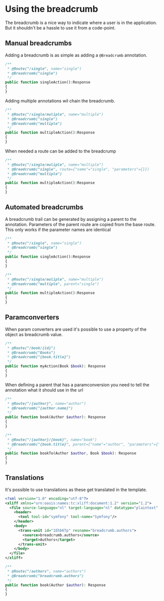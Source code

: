 # Using the breadcrumb

The breadcrumb is a nice way to indicate where a user is in the application. 
But it shouldn't be a hassle to use it from a code-point.

## Manual breadcrumbs
Adding a breadcrumb is as simple as adding a `@Breadcrumb` annotation.

```php
/**
 * @Route("/single", name="single")
 * @Breadcrumb("single")
 */
public function singleAction():Response
{
}
```

Adding multiple annotations wil chain the breadcrumb.
```php
/**
 * @Route("/single/muliple", name="multiple")
 * @Breadcrumb("single")
 * @Breadcrumb("multiple")
 */
public function multipleAction():Response
{
}
```

When needed a route can be added to the breadcrump
```php
/**
 * @Route("/single/muliple", name="multiple")
 * @Breadcrumb("single", route={"name"="single", "parameters"={}})
 * @Breadcrumb("multiple")
 */
public function multipleAction():Response
{
}
```

## Automated breadcrumbs
A breadcrumb trail can be generated by assigning a parent to the annotation.
Parameters of the parent route are copied from the base route. This only works if the parameter names are identical

```php
/**
 * @Route("/single", name="single")
 * @Breadcrumb("single")
 */
public function singleAction():Response
{
}

/**
 * @Route("/single/muliple", name="multiple")
 * @Breadcrumb("multiple", parent="single")
 */
public function multipleAction():Response
{
}
```

## Paramconverters
When param converters are used it's possible to use a property of the object as breadcrumb value.
```php
/**
 * @Route("/book/{id}")
 * @Breadcrumb("Books")
 * @Breadcrumb("{book.title}")
 */
public function myAction(Book $book): Response
{
}
```

When defining a parent that has a paramconversion you need to tell the annotation what it should use in the url
```php
/**
 * @Route("/{author}", name="author")
 * @Breadcrumb("{author.name}")
 */
public function book(Author $author): Response
{
}

/**
 * @Route("/{author}/{book}", name="book")
 * @Breadcrumb("{book.title}", parent={"name"="author", "parameters"={"author"="{author.id}"}})
 */
public function bookTo(Author $author, Book $book): Response
{
}
```

## Translations
It's possible to use translations as these get translated in the template.

```xml
<?xml version="1.0" encoding="utf-8"?>
<xliff xmlns="urn:oasis:names:tc:xliff:document:1.2" version="1.2">
  <file source-language="nl" target-language="nl" datatype="plaintext" original="file.ext">
    <header>
      <tool tool-id="symfony" tool-name="Symfony"/>
    </header>
    <body>
      <trans-unit id="1Ehb6Tp" resname="breadcrumb.authors">
        <source>breadcrumb.authors</source>
        <target>Authors</target>
      </trans-unit>
    </body>
  </file>
</xliff>
```

```php
/**
 * @Route("/authors", name="authors")
 * @Breadcrumb("breadcrumb.authors")
 */
public function book(Author $author): Response
{
}
```
